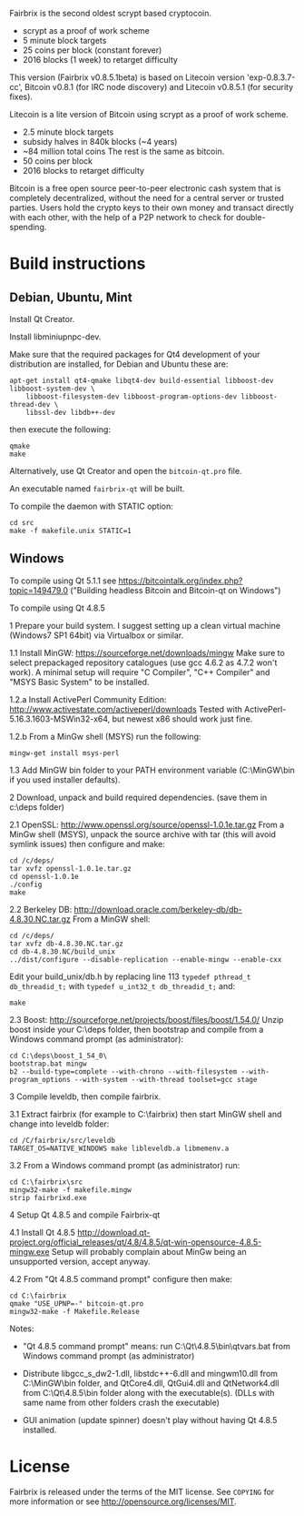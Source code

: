 Fairbrix is the second oldest scrypt based cryptocoin.
 - scrypt as a proof of work scheme
 - 5 minute block targets
 - 25 coins per block (constant forever)
 - 2016 blocks (1 week) to retarget difficulty

This version (Fairbrix v0.8.5.1beta) is based on Litecoin version 'exp-0.8.3.7-cc',
Bitcoin v0.8.1 (for IRC node discovery) and Litecoin v0.8.5.1 (for security fixes).

Litecoin is a lite version of Bitcoin using scrypt as a proof of work scheme.
 - 2.5 minute block targets
 - subsidy halves in 840k blocks (~4 years)
 - ~84 million total coins
The rest is the same as bitcoin.
 - 50 coins per block
 - 2016 blocks to retarget difficulty

Bitcoin is a free open source peer-to-peer electronic cash system that is
completely decentralized, without the need for a central server or trusted
parties.  Users hold the crypto keys to their own money and transact directly
with each other, with the help of a P2P network to check for double-spending.


Build instructions 
===================

Debian, Ubuntu, Mint
--------------------

Install Qt Creator.

Install libminiupnpc-dev.

Make sure that the required packages for Qt4 development of your
distribution are installed, for Debian and Ubuntu these are:

    apt-get install qt4-qmake libqt4-dev build-essential libboost-dev libboost-system-dev \
        libboost-filesystem-dev libboost-program-options-dev libboost-thread-dev \
        libssl-dev libdb++-dev

then execute the following:

    qmake
    make

Alternatively, use Qt Creator and open the `bitcoin-qt.pro` file.

An executable named `fairbrix-qt` will be built.

To compile the daemon with STATIC option:

    cd src
    make -f makefile.unix STATIC=1


Windows
--------

To compile using Qt 5.1.1 see https://bitcointalk.org/index.php?topic=149479.0
("Building headless Bitcoin and Bitcoin-qt on Windows")

To compile using Qt 4.8.5

1 Prepare your build system. I suggest setting up a clean virtual machine (Windows7 SP1 64bit)
via Virtualbox or similar.

1.1 Install MinGW: https://sourceforge.net/downloads/mingw
Make sure to select prepackaged repository catalogues (use gcc 4.6.2 as 4.7.2 won't work).
A minimal setup will require "C Compiler", "C++ Compiler" and "MSYS Basic System" to be installed.

1.2.a Install ActivePerl Community Edition: http://www.activestate.com/activeperl/downloads
Tested with ActivePerl-5.16.3.1603-MSWin32-x64, but newest x86 should work just fine.

1.2.b From a MinGw shell (MSYS) run the following:

    mingw-get install msys-perl

1.3 Add MinGW bin folder to your PATH environment variable (C:\MinGW\bin if you used installer defaults).

2 Download, unpack and build required dependencies. (save them in c:\deps folder)

2.1 OpenSSL: http://www.openssl.org/source/openssl-1.0.1e.tar.gz
From a MinGw shell (MSYS), unpack the source archive with tar (this will avoid symlink issues) then configure and make:

    cd /c/deps/
    tar xvfz openssl-1.0.1e.tar.gz
    cd openssl-1.0.1e
    ./config
    make

2.2 Berkeley DB: http://download.oracle.com/berkeley-db/db-4.8.30.NC.tar.gz
From a MinGW shell:

    cd /c/deps/
    tar xvfz db-4.8.30.NC.tar.gz
    cd db-4.8.30.NC/build_unix
    ../dist/configure --disable-replication --enable-mingw --enable-cxx

Edit your build_unix/db.h by replacing line 113 `typedef pthread_t db_threadid_t;`
with `typedef u_int32_t db_threadid_t;` and:

    make

2.3 Boost: http://sourceforge.net/projects/boost/files/boost/1.54.0/
Unzip boost inside your C:\deps folder, then bootstrap and compile from a Windows command prompt (as administrator):

    cd C:\deps\boost_1_54_0\
    bootstrap.bat mingw
    b2 --build-type=complete --with-chrono --with-filesystem --with-program_options --with-system --with-thread toolset=gcc stage

3 Compile leveldb, then compile fairbrix.

3.1 Extract fairbrix (for example to C:\fairbrix) then start MinGW shell and change into leveldb folder:

    cd /C/fairbrix/src/leveldb
    TARGET_OS=NATIVE_WINDOWS make libleveldb.a libmemenv.a

3.2 From a Windows command prompt (as administrator) run:

    cd C:\fairbrix\src
    mingw32-make -f makefile.mingw
    strip fairbrixd.exe

4 Setup Qt 4.8.5 and compile Fairbrix-qt

4.1 Install Qt 4.8.5 http://download.qt-project.org/official_releases/qt/4.8/4.8.5/qt-win-opensource-4.8.5-mingw.exe
Setup will probably complain about MinGw being an unsupported version, accept anyway.

4.2 From "Qt 4.8.5 command prompt" configure then make:

    cd C:\fairbrix
    qmake "USE_UPNP=-" bitcoin-qt.pro
    mingw32-make -f Makefile.Release

Notes:

 - "Qt 4.8.5 command prompt" means: run C:\Qt\4.8.5\bin\qtvars.bat from Windows command prompt (as administrator)

 - Distribute libgcc_s_dw2-1.dll, libstdc++-6.dll and mingwm10.dll from C:\MinGW\bin folder,
   and QtCore4.dll, QtGui4.dll and QtNetwork4.dll from C:\Qt\4.8.5\bin folder along with the executable(s).
   (DLLs with same name from other folders crash the executable)

 - GUI animation (update spinner) doesn't play without having Qt 4.8.5 installed.


License
========

Fairbrix is released under the terms of the MIT license. See `COPYING` for more
information or see http://opensource.org/licenses/MIT.

